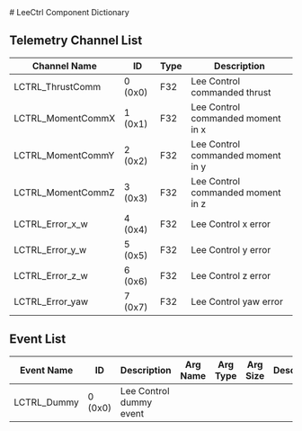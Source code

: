 <title>LeeCtrl Component Dictionary</title>
# LeeCtrl Component Dictionary


## Telemetry Channel List

|Channel Name|ID|Type|Description|
|---|---|---|---|
|LCTRL_ThrustComm|0 (0x0)|F32|Lee Control commanded thrust|
|LCTRL_MomentCommX|1 (0x1)|F32|Lee Control commanded moment in x|
|LCTRL_MomentCommY|2 (0x2)|F32|Lee Control commanded moment in y|
|LCTRL_MomentCommZ|3 (0x3)|F32|Lee Control commanded moment in z|
|LCTRL_Error_x_w|4 (0x4)|F32|Lee Control x error|
|LCTRL_Error_y_w|5 (0x5)|F32|Lee Control y error|
|LCTRL_Error_z_w|6 (0x6)|F32|Lee Control z error|
|LCTRL_Error_yaw|7 (0x7)|F32|Lee Control yaw error|

## Event List

|Event Name|ID|Description|Arg Name|Arg Type|Arg Size|Description
|---|---|---|---|---|---|---|
|LCTRL_Dummy|0 (0x0)|Lee Control dummy event| | | | |
